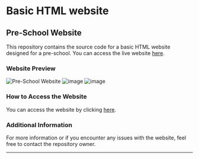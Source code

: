 # Basic HTML website

## Pre-School Website

This repository contains the source code for a basic HTML website designed for a pre-school. You can access the live website [here](https://njabulodark.github.io).

### Website Preview

![Pre-School Website](https://github.com/njabulodark/njabulodark.github.io/assets/84667108/34479f6d-28f4-4b78-9463-cf501f39f482)
![image](https://github.com/njabulodark/njabulodark.github.io/assets/84667108/4f50386a-36da-43d0-9d27-ebaccdc3ad77)
![image](https://github.com/njabulodark/njabulodark.github.io/assets/84667108/22681e74-b7a0-4d0a-9f78-1e4ad10c26a2)



### How to Access the Website

You can access the website by clicking [here](https://njabulodark.github.io).

### Additional Information

For more information or if you encounter any issues with the website, feel free to contact the repository owner.

---
